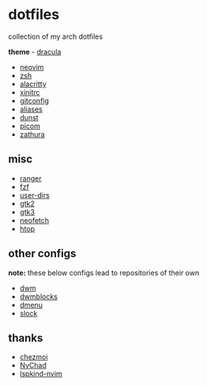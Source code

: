 # dotfiles

collection of my arch dotfiles

**theme** - [dracula](https://draculatheme.com)

* [neovim](dot_config/nvim)
* [zsh](dot_config/zsh)
* [alacritty](dot_config/alacritty/alacritty.yml)
* [xinitrc](dot_config/x11/xinitrc)
* [gitconfig](dot_gitconfig)
* [aliases](dot_config/zsh/dot_aliases)
* [dunst](dot_config/dunst/dunsrc)
* [picom](dot_config/picom.conf)
* [zathura](dot_config/zathura/zathurarc)

## misc

* [ranger](dot_config/ranger)
* [fzf](dot_config/fzf)
* [user-dirs](dot_config/user-dirs.dirs)
* [gtk2](dot_config/private_gtk-2.0/gtkfilechooser.ini)
* [gtk3](dot_config/private_gtk-3.0/settings.ini)
* [neofetch](dot_config/neofetch/config.conf)
* [htop](dot_config/private_htop/htoprc)

## other configs

**note:** these below configs lead to repositories of their own

* [dwm](https://github.com/lordlabuckdas/dwm)
* [dwmblocks](https://github.com/lordlabuckdas/dwmblocks)
* [dmenu](https://github.com/lordlabuckdas/dmenu)
* [slock](https://github.com/lordlabuckdas/slock)

## thanks

- [chezmoi](https://github.com/twpayne/chezmoi/)
- [NvChad](https://github.com/NvChad/NvChad)
- [lspkind-nvim](https://github.com/onsails/lspkind-nvim)
